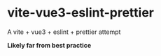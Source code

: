 # vite-vue3-eslint-prettier

A vite + vue3 + eslint + prettier attempt

**Likely far from best practice**
